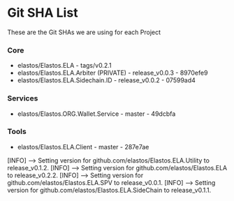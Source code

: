 
# Git SHA List

These are the Git SHAs we are using for each Project

### Core
- elastos/Elastos.ELA - tags/v0.2.1
- elastos/Elastos.ELA.Arbiter (PRIVATE) - release_v0.0.3 - 8970efe9
- elastos/Elastos.ELA.Sidechain.ID - release_v0.0.2 - 07599ad4

### Services
- elastos/Elastos.ORG.Wallet.Service - master - 49dcbfa

### Tools
- elastos/Elastos.ELA.Client - master - 287e7ae


[INFO]	--> Setting version for github.com/elastos/Elastos.ELA.Utility to release_v0.1.2.
[INFO]	--> Setting version for github.com/elastos/Elastos.ELA to release_v0.2.2.
[INFO]	--> Setting version for github.com/elastos/Elastos.ELA.SPV to release_v0.0.1.
[INFO]	--> Setting version for github.com/elastos/Elastos.ELA.SideChain to release_v0.1.1.
